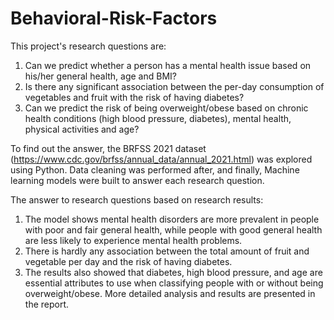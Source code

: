# Behavioral-Risk-Factors
This project's research questions are: 
1) Can we predict whether a person has a mental health issue based on his/her general health, age and BMI? 
2) Is there any significant association between the per-day consumption of vegetables and fruit with the risk of having diabetes? 
3) Can we predict the risk of being overweight/obese based on chronic health conditions (high blood pressure, diabetes), mental health, physical activities and age? 

To find out the answer, the BRFSS 2021 dataset (https://www.cdc.gov/brfss/annual_data/annual_2021.html) was explored using Python. Data cleaning was performed after, and finally, Machine learning models were built to answer each research question. 

The answer to research questions based on research results:
1) The model shows mental health disorders are more prevalent in people with poor and fair general health, while people with good general health are less likely to experience mental health problems. 
2) There is hardly any association between the total amount of fruit and vegetable per day and the risk of having diabetes. 
3) The results also showed that diabetes, high blood pressure, and age are essential attributes to use when classifying people with or without being overweight/obese.
More detailed analysis and results are presented in the report.
